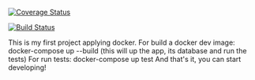 [![Coverage Status](https://coveralls.io/repos/github/agutierrez-eb/todo_list/badge.svg?branch=master)](https://coveralls.io/github/agutierrez-eb/todo_list?branch=master)

[![Build Status](https://travis-ci.org/agutierrez-eb/todo_list.svg?branch=master)](https://travis-ci.org/agutierrez-eb/todo_list)

This is my first project applying docker.
For build a docker dev image: docker-compose up --build (this will up the app, its database and run the tests)
For run tests: docker-compose up test
And that's it, you can start developing!
